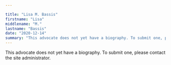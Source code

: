 ```yaml
---

title: "Lisa M. Bassis"
firstname: "Lisa"
middlename: "M."
lastname: "Bassis"
date: "2020-12-14"
summary: "This advocate does not yet have a biography. To submit one, please contact the site administrator."
---
```

This advocate does not yet have a biography. To submit one, please contact the site administrator.

